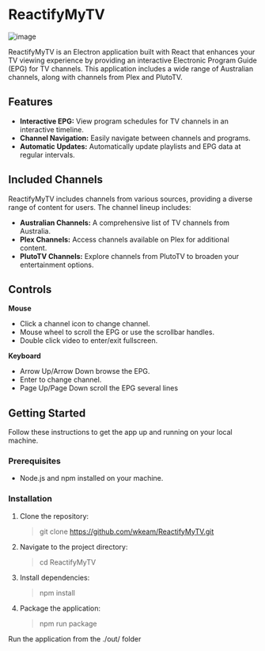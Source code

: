 # ReactifyMyTV


![image](https://github.com/wkeam/ReactifyMyTV/assets/71179073/c28edac6-5475-4a2e-83ea-ef3acf6d03bf)


ReactifyMyTV is an Electron application built with React that enhances your TV viewing experience by providing an interactive Electronic Program Guide (EPG) for TV channels. This application includes a wide range of Australian channels, along with channels from Plex and PlutoTV.


## Features

- **Interactive EPG:** View program schedules for TV channels in an interactive timeline.
- **Channel Navigation:** Easily navigate between channels and programs.
- **Automatic Updates:** Automatically update playlists and EPG data at regular intervals.

## Included Channels

ReactifyMyTV includes channels from various sources, providing a diverse range of content for users. The channel lineup includes:

- **Australian Channels:** A comprehensive list of TV channels from Australia.
- **Plex Channels:** Access channels available on Plex for additional content.
- **PlutoTV Channels:** Explore channels from PlutoTV to broaden your entertainment options.

## Controls
**Mouse**
- Click a channel icon to change channel.
- Mouse wheel to scroll the EPG or use the scrollbar handles.
- Double click video to enter/exit fullscreen.

**Keyboard**
- Arrow Up/Arrow Down browse the EPG.
- Enter to change channel.
- Page Up/Page Down scroll the EPG several lines

## Getting Started

Follow these instructions to get the app up and running on your local machine.

### Prerequisites

- Node.js and npm installed on your machine.

### Installation

1. Clone the repository:

   > git clone https://github.com/wkeam/ReactifyMyTV.git
   
3. Navigate to the project directory:

   > cd ReactifyMyTV

4. Install dependencies:

   > npm install

5. Package the application:
   
   > npm run package

Run the application from the ./out/ folder
